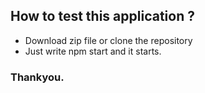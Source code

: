 ## How to test this application ?
- Download zip file or clone the repository
- Just write npm start and it starts.
### Thankyou.
